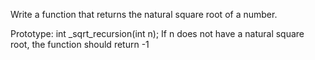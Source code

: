 Write a function that returns the natural square root of a number.

Prototype: int _sqrt_recursion(int n);
If n does not have a natural square root, the function should return -1
